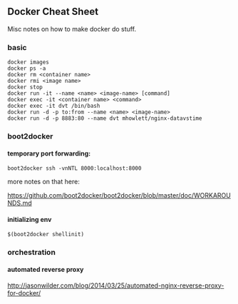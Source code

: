 ## Docker Cheat Sheet

Misc notes on how to make docker do stuff.

### basic

    docker images
    docker ps -a
    docker rm <container name>
    docker rmi <image name>
    docker stop
    docker run -it --name <name> <image-name> [command]
    docker exec -it <container name> <command>
    docker exec -it dvt /bin/bash
    docker run -d -p to:from --name <name> <image-name>    
    docker run -d -p 8883:80 --name dvt mhowlett/nginx-datavstime
    
### boot2docker

#### temporary port forwarding:

    boot2docker ssh -vnNTL 8000:localhost:8000

more notes on that here: 

https://github.com/boot2docker/boot2docker/blob/master/doc/WORKAROUNDS.md

#### initializing env

    $(boot2docker shellinit)

### orchestration

#### automated reverse proxy

http://jasonwilder.com/blog/2014/03/25/automated-nginx-reverse-proxy-for-docker/
